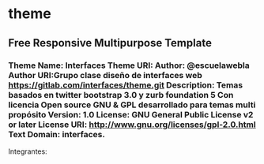 # theme
## Free Responsive Multipurpose Template
### Theme Name: Interfaces Theme URI: Author: @escuelawebla Author URI:Grupo clase diseño de interfaces web https://gitlab.com/interfaces/theme.git Description: Temas basados en twitter bootstrap 3.0 y zurb foundation 5 Con licencia Open source GNU & GPL desarrollado para temas multi propósito Version: 1.0 License: GNU General Public License v2 or later License URI: http://www.gnu.org/licenses/gpl-2.0.html Text Domain: interfaces.


Integrantes: 